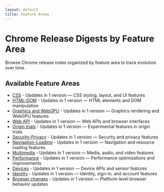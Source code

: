 ```yaml
---
layout: default
title: Feature Areas
---
```


# Chrome Release Digests by Feature Area

Browse Chrome release notes organized by feature area to track evolution over time.

## Available Feature Areas

- [CSS](./css/index.html) - Updates in 1 version — CSS styling, layout, and UI features
- [HTML-DOM](./html-dom/index.html) - Updates in 1 version — HTML elements and DOM manipulation
- [Graphics and WebGPU](./graphics-webgpu/index.html) - Updates in 1 version — Graphics rendering and WebGPU features
- [Web API](./webapi/index.html) - Updates in 1 version — Web APIs and browser interfaces
- [Origin trials](./origin-trials/index.html) - Updates in 1 version — Experimental features in origin trials
- [Security-Privacy](./security-privacy/index.html) - Updates in 1 version — Security and privacy features
- [Navigation-Loading](./navigation-loading/index.html) - Updates in 1 version — Navigation and resource loading features
- [Multimedia](./multimedia/index.html) - Updates in 1 version — Media, audio, and video features
- [Performance](./performance/index.html) - Updates in 1 version — Performance optimizations and improvements
- [Devices](./devices/index.html) - Updates in 1 version — Device APIs and sensor features
- [Identity](./identity/index.html) - Updates in 1 version — Identity, sign-in, and account features
- [Browser changes](./browser-changes/index.html) - Updates in 1 version — Platform-level browser behavior updates
